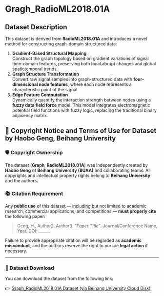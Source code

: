 # Gragh_RadioML2018.01A
## Dataset Description

This dataset is derived from **RadioML2018.01A** and introduces a novel method for constructing graph-domain structured data:

1. **Gradient-Based Structural Mapping**  
   Construct the graph topology based on gradient variations of signal time-domain features, preserving both local abrupt changes and global spatiotemporal trends.
2. **Graph Structure Transformation**  
   Convert raw signal samples into graph-structured data with **four-dimensional node features**, where each node represents a characteristic point of the signal.
3. **Edge Feature Computation**  
   Dynamically quantify the interaction strength between nodes using a **fuzzy data field force** model. This model integrates electromagnetic potential field functions with fuzzy logic, replacing the traditional binary adjacency matrix.


## 📄 Copyright Notice and Terms of Use for Dataset by Haobo Geng, Beihang University

### 🛡️ Copyright Ownership
The dataset (**Graph_RadioML2018.01A**) was independently created by **Haobo Geng** of **Beihang University (BUAA)** and collaborating teams. All copyrights and intellectual property rights belong to **Beihang University** and the authors.

### 📚 Citation Requirement
Any **public use** of this dataset — including but not limited to academic research, commercial applications, and competitions — **must properly cite** the following paper:

> Geng, H., Author2, Author3. *"Paper Title"*. Journal/Conference Name, Year. DOI: ______

Failure to provide appropriate citation will be regarded as **academic misconduct**, and the authors reserve the right to pursue **legal action** if necessary.

---

### 🔗 Dataset Download

You can download the dataset from the following link:

👉 [Graph_RadioML2018.01A Dataset (via Beihang University Cloud Disk)](ttps://bhpan.buaa.edu.cn/link/AA6182DE7AAE904FE48BE058B9A75379D3)
